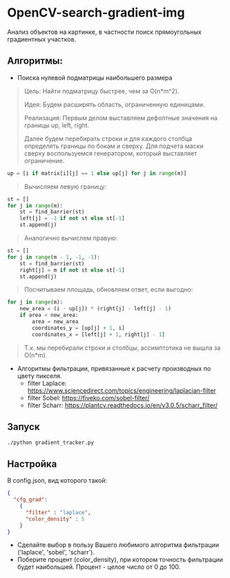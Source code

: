 # OpenCV-search-gradient-img
Анализ объектов на картинке, в частности поиск прямоугольных градиентных участков.

## Алгоритмы:
 - Поиска нулевой подматрицы наибольшего размера
> Цель: Найти подматрицу быстрее, чем за O(n*m^2).
> 
> Идея: Будем расширять область, ограниченную единицами.
> 
> Реализация: Первым делом выставляем дефолтные значения на границы up, left, right.
> 
> Далее будем перебирать строки и для каждого столбца определять границы по бокам и сверху.
> Для подчета маски сверху воспользуемся генератором, который выставляет ограничение.
```python
up = [i if matrix[i][j] == 1 else up[j] for j in range(m)]
```
> Вычисляем левую границу:
```python
st = []
for j in range(m):
    st = find_barrier(st)
    left[j] = -1 if not st else st[-1]
    st.append(j)
```
> Аналогично вычислем правую:
```python
st = []
for j in range(m - 1, -1, -1):
    st = find_barrier(st)
    right[j] = m if not st else st[-1]
    st.append(j)
```
> Посчитываем площадь, обновляем ответ, если выгодно:
```python
for j in range(m):
    new_area = (i - up[j]) * (right[j] - left[j] - 1)
    if area < new_area:
        area = new_area
        coordinates_y = [up[j] + 1, i]
        coordinates_x = [left[j] + 1, right[j] - 1]
```
> Т.к. мы перебирали строки и столбцы, ассимптотика не вышла за О(n*m).
 - Алгоритмы фильтрации, привязанные к расчету производных по цвету пикселя.
   - filter Laplace: https://www.sciencedirect.com/topics/engineering/laplacian-filter
   - filter Sobel: https://fiveko.com/sobel-filter/
   - filter Scharr: https://plantcv.readthedocs.io/en/v3.0.5/scharr_filter/

## Запуск
```
./python gradient_tracker.py
```

## Настройка
В config.json, вид которого такой:
```json
{
  "cfg_grad":
    {
      "filter" : "laplace",
      "color_density" : 5
    }
}
```
 - Сделайте выбор в пользу Вашего любимого алгоритма фильтрации ('laplace', 'sobel', 'scharr').
 - Поберите процент (color_density), при котором точность фильтрации будет наибольшей. Процент - целое число от 0 до 100.
